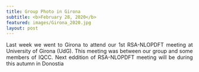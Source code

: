```yaml
---
title: Group Photo in Girona
subtitle: <b>February 28, 2020</b>
featured: images/Girona_2020.jpg
layout: post
---
```


<P ALIGN="justify">Last week we went to Girona to attend our 1st RSA-NLOPDFT meeting at University of Girona (UdG). This meeting was between our group and some members of IQCC. Next eddition of RSA-NLOPDFT meeting will be during this autumn in Donostia</P ALIGN="justify">

